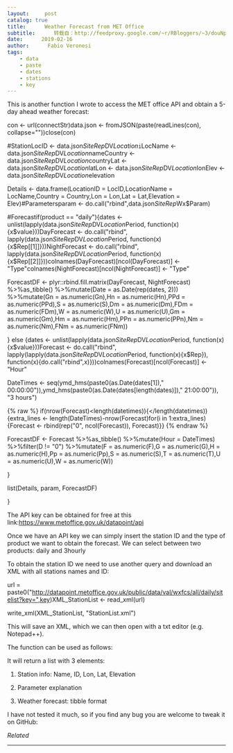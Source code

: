 ```yaml
---
layout:     post
catalog: true
title:      Weather Forecast from MET Office
subtitle:      转载自：http://feedproxy.google.com/~r/RBloggers/~3/douNpdKAaZg/
date:      2019-02-16
author:      Fabio Veronesi
tags:
    - data
    - paste
    - dates
    - stations
    - key
---
```






This is another function I wrote to access the MET office API and obtain a 5-day ahead weather forecast:



con <- url(connectStr)data.json <- fromJSON(paste(readLines(con), collapse=""))close(con)

#StationLocID <- data.json$SiteRep$DV$Location$`i`LocName <- data.json$SiteRep$DV$Location$nameCountry <- data.json$SiteRep$DV$Location$countryLat <- data.json$SiteRep$DV$Location$latLon <- data.json$SiteRep$DV$Location$lonElev <- data.json$SiteRep$DV$Location$elevation

Details <- data.frame(LocationID = LocID,LocationName = LocName,Country = Country,Lon = Lon,Lat = Lat,Elevation = Elev)#Parametersparam <- do.call("rbind",data.json$SiteRep$Wx$Param)

#Forecastif(product == "daily"){dates <- unlist(lapply(data.json$SiteRep$DV$Location$Period, function(x){x$value}))DayForecast <- do.call("rbind", lapply(data.json$SiteRep$DV$Location$Period, function(x){x$Rep[[1]]}))NightForecast <- do.call("rbind", lapply(data.json$SiteRep$DV$Location$Period, function(x){x$Rep[[2]]}))colnames(DayForecast)[ncol(DayForecast)] <- "Type"colnames(NightForecast)[ncol(NightForecast)] <- "Type"

ForecastDF <- plyr::rbind.fill.matrix(DayForecast, NightForecast) %>%as_tibble() %>%mutate(Date = as.Date(rep(dates, 2))) %>%mutate(Gn = as.numeric(Gn),Hn = as.numeric(Hn),PPd = as.numeric(PPd),S = as.numeric(S),Dm = as.numeric(Dm),FDm = as.numeric(FDm),W = as.numeric(W),U = as.numeric(U),Gm = as.numeric(Gm),Hm = as.numeric(Hm),PPn = as.numeric(PPn),Nm = as.numeric(Nm),FNm = as.numeric(FNm))

} else {dates <- unlist(lapply(data.json$SiteRep$DV$Location$Period, function(x){x$value}))Forecast <- do.call("rbind", lapply(lapply(data.json$SiteRep$DV$Location$Period, function(x){x$Rep}), function(x){do.call("rbind",x)}))colnames(Forecast)[ncol(Forecast)] <- "Hour"

DateTimes <- seq(ymd_hms(paste0(as.Date(dates[1])," 00:00:00")),ymd_hms(paste0(as.Date(dates[length(dates)])," 21:00:00")), "3 hours")

{% raw %}
if(nrow(Forecast)<length(datetimes)){</length(datetimes)){extra_lines <- length(DateTimes)-nrow(Forecast)for(i in 1:extra_lines){Forecast <- rbind(rep("0", ncol(Forecast)), Forecast)}}
{% endraw %}

ForecastDF <- Forecast %>%as_tibble() %>%mutate(Hour = DateTimes) %>%filter(D != "0") %>%mutate(F = as.numeric(F),G = as.numeric(G),H = as.numeric(H),Pp = as.numeric(Pp),S = as.numeric(S),T = as.numeric(T),U = as.numeric(U),W = as.numeric(W))

}

list(Details, param, ForecastDF)

}

The API key can be obtained for free at this link:https://www.metoffice.gov.uk/datapoint/api

Once we have an API key we can simply insert the station ID and the type of product we want to obtain the forecast. We can select between two products: daily and 3hourly

To obtain the station ID we need to use another query and download an XML with all stations names and ID:



url = paste0("http://datapoint.metoffice.gov.uk/public/data/val/wxfcs/all/daily/sitelist?key=",key)XML_StationList <- read_xml(url)

write_xml(XML_StationList, "StationList.xml")

This will save an XML, which we can then open with a txt editor (e.g. Notepad++). 

The function can be used as follows:



It will return a list with 3 elements: 

1. Station info: Name, ID, Lon, Lat, Elevation

1. Parameter explanation

1. Weather forecast: tibble format


I have not tested it much, so if you find any bug you are welcome to tweak it on GitHub:


*Related*








---
